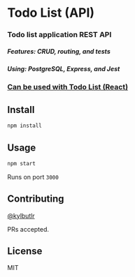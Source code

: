 # Todo List (API)
### Todo list application REST API
##### Features: CRUD, routing, and tests
##### Using: PostgreSQL, Express, and Jest
### [Can be used with Todo List (React)](https://github.com/kylbutlr/todo-list-react)

## Install

```bash
npm install
```

## Usage

```bash
npm start
```

Runs on port `3000`

## Contributing

[@kylbutlr](https://github.com/kylbutlr)

PRs accepted.

## License

MIT
